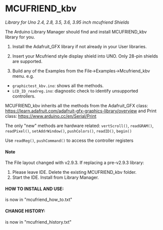 # MCUFRIEND_kbv
_Library for Uno 2.4, 2.8, 3.5, 3.6, 3.95 inch mcufriend Shields_

The Arduino Library Manager should find and install MCUFRIEND_kbv library for you.

1. Install the Adafruit_GFX library if not already in your User libraries.

2. Insert your Mcufriend style display shield into UNO.   Only 28-pin shields are supported.

3. Build any of the Examples from the File->Examples->Mcufriend_kbv menu.  e.g.
 * `graphictest_kbv.ino`: shows all the methods.
 * `LCD_ID_readreg.ino`:  diagnostic check to identify unsupported controllers.

MCUFRIEND_kbv inherits all the methods from
the Adafruit_GFX class: https://learn.adafruit.com/adafruit-gfx-graphics-library/overview
and Print class: https://www.arduino.cc/en/Serial/Print

The only "new" methods are hardware related:
`vertScroll()`, `readGRAM()`, `readPixel()`, `setAddrWindow()`, `pushColors()`, `readID()`, `begin()`

Use `readReg()`, `pushCommand()` to access the controller registers

#### Note
The File layout changed with v2.9.3.   If replacing a pre-v2.9.3 library:
1. Please leave IDE.  Delete the existing MCUFRIEND_kbv folder.
2. Start the IDE.  Install from Library Manager.

#### HOW TO INSTALL AND USE:
is now in "mcufriend_how_to.txt"

#### CHANGE HISTORY:         
is now in "mcufriend_history.txt"
